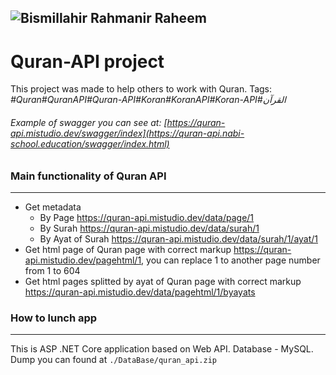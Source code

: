 ![Bismillahir Rahmanir Raheem](https://imanakhov.github.io/images/Bismillah_R_R.png "Bismillahir Rahmanir Raheem")
--------
# Quran-API project
This project was made to help others to work with Quran. Tags: _#Quran#QuranAPI#Quran-API#Koran#KoranAPI#Koran-API#القرآن‎_
###### Example of swagger you can see at: [https://quran-api.mistudio.dev/swagger/index](https://quran-api.nabi-school.education/swagger/index.html)

### Main functionality of Quran API
--------
- Get metadata
    - By Page https://quran-api.mistudio.dev/data/page/1
    - By Surah https://quran-api.mistudio.dev/data/surah/1
    - By Ayat of Surah https://quran-api.mistudio.dev/data/surah/1/ayat/1
- Get html page of Quran page with correct markup https://quran-api.mistudio.dev/pagehtml/1, you can replace 1 to another page number from 1 to 604
- Get html pages splitted by ayat of Quran page with correct markup https://quran-api.mistudio.dev/data/pagehtml/1/byayats

### How to lunch app
--------
This is ASP .NET Core application based on Web API. Database - MySQL. Dump you can found at `./DataBase/quran_api.zip`
